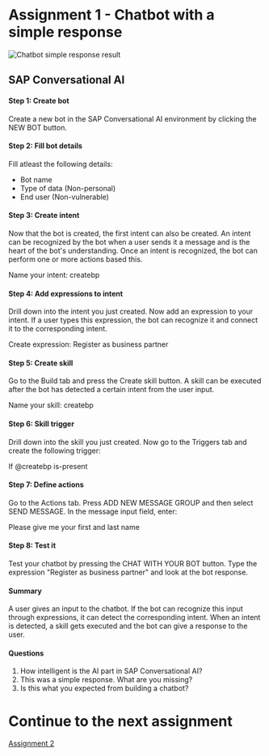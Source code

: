 # Assignment 1 - Chatbot with a simple response

![Chatbot simple response result]()

## SAP Conversational AI

#### Step 1: Create bot
Create a new bot in the SAP Conversational AI environment by clicking the NEW BOT button.

#### Step 2: Fill bot details
Fill atleast the following details:
- Bot name
- Type of data (Non-personal)
- End user (Non-vulnerable)

#### Step 3: Create intent
Now that the bot is created, the first intent can also be created. An intent can be recognized by the bot when a user sends it a message and is the heart of the bot's understanding. Once an intent is recognized, the bot can perform one or more actions based this.

Name your intent: createbp

#### Step 4: Add expressions to intent
Drill down into the intent you just created. Now add an expression to your intent. If a user types this expression, the bot can recognize it and connect it to the corresponding intent.

Create expression: Register as business partner

#### Step 5: Create skill
Go to the Build tab and press the Create skill button. A skill can be executed after the bot has detected a certain intent from the user input.

Name your skill: createbp

#### Step 6: Skill trigger
Drill down into the skill you just created. Now go to the Triggers tab and create the following trigger:

If @createbp is-present

#### Step 7: Define actions
Go to the Actions tab. Press ADD NEW MESSAGE GROUP and then select SEND MESSAGE. In the message input field, enter:

Please give me your first and last name

#### Step 8: Test it
Test your chatbot by pressing the CHAT WITH YOUR BOT button. Type the expression "Register as business partner" and look at the bot response.

#### Summary

A user gives an input to the chatbot. If the bot can recognize this input through expressions, it can detect the corresponding intent. When an intent is detected, a skill gets executed and the bot can give a response to the user.

#### Questions

1.	How intelligent is the AI part in SAP Conversational AI?
2.	This was a simple response. What are you missing?
3.	Is this what you expected from building a chatbot?

# Continue to the next assignment
[Assignment 2](https://github.com/iemkek/SAP_Conversational_AI_Assignments/tree/2_Chatbot_with_response_from_webhook)
